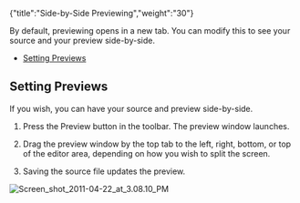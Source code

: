 {"title":"Side-by-Side Previewing","weight":"30"}

By default, previewing opens in a new tab. You can modify this to see your source and your preview side-by-side.

* [Setting Previews](#setting-previews)

## Setting Previews

If you wish, you can have your source and preview side-by-side.

1. Press the Preview button in the toolbar.
    The preview window launches.

2. Drag the preview window by the top tab to the left, right, bottom, or top of the editor area, depending on how you wish to split the screen.

3. Saving the source file updates the preview.

![Screen_shot_2011-04-22_at_3.08.10_PM](/Images/appc/download/attachments/30083126/Screen_shot_2011-04-22_at_3.08.10_PM.png)
